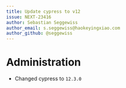 ```yaml
---
title: Update cypress to v12
issue: NEXT-23416
author: Sebastian Seggewiss
author_email: s.seggewiss@haokeyingxiao.com
author_github: @seggewiss
---
```

# Administration
* Changed cypress to `12.3.0`
